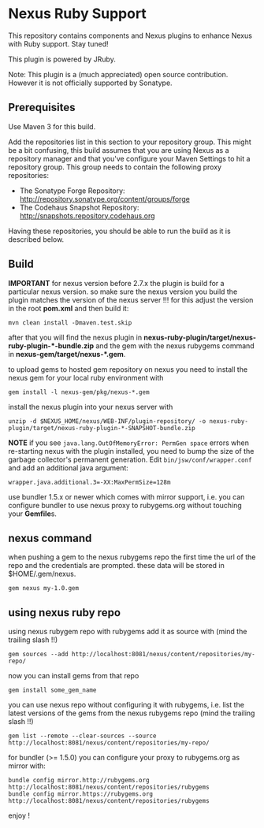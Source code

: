 Nexus Ruby Support
==================

This repository contains components and Nexus plugins to enhance Nexus with Ruby support. Stay tuned!

This plugin is powered by JRuby.

Note: This plugin is a (much appreciated) open source contribution.  However it is not officially supported by Sonatype.

Prerequisites
-----

Use Maven 3 for this build.

Add the repositories list in this section to your repository group. This might be a bit confusing, this build assumes that you are using Nexus as a repository manager and that you've configure your Maven Settings to hit a repository group.  This group needs to contain the following proxy repositories: 

  * The Sonatype Forge Repository: http://repository.sonatype.org/content/groups/forge
  * The Codehaus Snapshot Repository: http://snapshots.repository.codehaus.org

Having these repositories, you should be able to run the build as it is described below.

Build
-----

**IMPORTANT** for nexus version before 2.7.x the plugin is build for a particular nexus version. so make sure the nexus version you build the plugin matches the version of the nexus server !!! for this adjust the version in the root **pom.xml** and then build it:

    mvn clean install -Dmaven.test.skip

after that you will find the nexus plugin in **nexus-ruby-plugin/target/nexus-ruby-plugin-*-bundle.zip** and the gem with the nexus rubygems command in **nexus-gem/target/nexus-*.gem**.

to upload gems to hosted gem repository on nexus you need to install the nexus gem for your local ruby environment with

    gem install -l nexus-gem/pkg/nexus-*.gem

install the nexus plugin into your nexus server with

    unzip -d $NEXUS_HOME/nexus/WEB-INF/plugin-repository/ -o nexus-ruby-plugin/target/nexus-ruby-plugin-*-SNAPSHOT-bundle.zip

**NOTE** if you see `java.lang.OutOfMemoryError: PermGen space` errors when re-starting nexus with the plugin installed, you need to bump the size of the garbage collector's permanent generation. Edit `bin/jsw/conf/wrapper.conf` and add an additional java argument:

```
wrapper.java.additional.3=-XX:MaxPermSize=128m
```

use bundler 1.5.x or newer which comes with mirror support, i.e. you can configure bundler to use nexus proxy to rubygems.org without touching your **Gemfile**s.

nexus command
-------------

when pushing a gem to the nexus rubygems repo the first time the url of the repo and the credentials are prompted. these data will be stored in $HOME/.gem/nexus.

    gem nexus my-1.0.gem

using nexus ruby repo
---------------------

using nexus rubygem repo with rubygems add it as source with (mind the trailing slash !!)

    gem sources --add http://localhost:8081/nexus/content/repositories/my-repo/

now you can install gems from that repo

    gem install some_gem_name

you can use nexus repo without configuring it with rubygems, i.e. list the latest versions of the gems from the nexus rubygems repo (mind the trailing slash !!)

    gem list --remote --clear-sources --source http://localhost:8081/nexus/content/repositories/my-repo/

for bundler (>= 1.5.0) you can configure your proxy to rubygems.org as mirror with:

    bundle config mirror.http://rubygems.org http://localhost:8081/nexus/content/repositories/rubygems
    bundle config mirror.https://rubygems.org http://localhost:8081/nexus/content/repositories/rubygems

enjoy !
